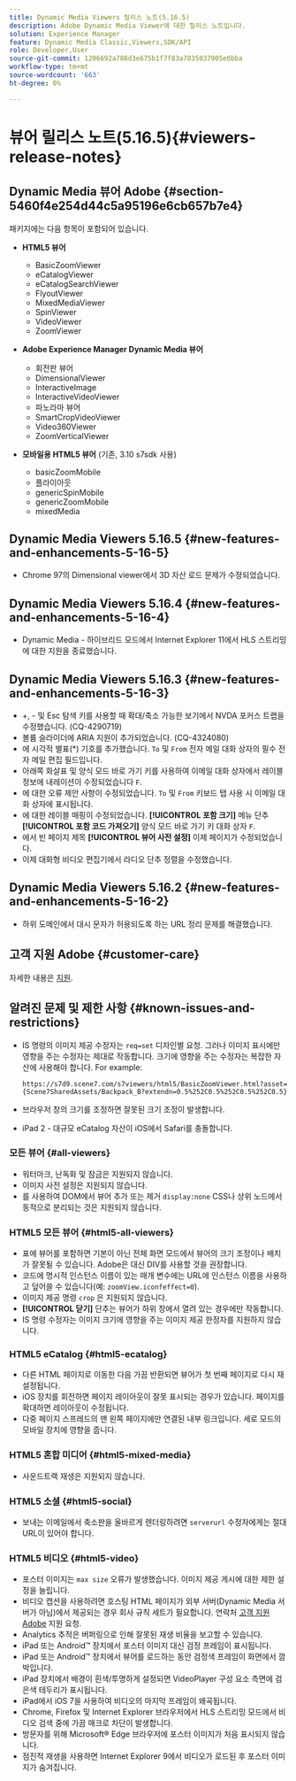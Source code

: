 ```yaml
---
title: Dynamic Media Viewers 릴리스 노트(5.16.5)
description: Adobe Dynamic Media Viewer에 대한 릴리스 노트입니다.
solution: Experience Manager
feature: Dynamic Media Classic,Viewers,SDK/API
role: Developer,User
source-git-commit: 1206692a788d3e675b1f7f83a7835037905e0bba
workflow-type: tm+mt
source-wordcount: '663'
ht-degree: 0%

---
```


# 뷰어 릴리스 노트(5.16.5){#viewers-release-notes}

<!-- Updated March 03, 2022 for the 5.16.5 release. Contact is Deepa Gupta-->

<!-- hide: yes
hidefromtoc: yes-->

<!-- robots: noindex
googlebot: noindex -->

## Dynamic Media 뷰어 Adobe {#section-5460f4e254d44c5a95196e6cb657b7e4}

패키지에는 다음 항목이 포함되어 있습니다.

* **HTML5 뷰어**

   * BasicZoomViewer
   * eCatalogViewer
   * eCatalogSearchViewer
   * FlyoutViewer
   * MixedMediaViewer
   * SpinViewer
   * VideoViewer
   * ZoomViewer

* **Adobe Experience Manager Dynamic Media 뷰어**

   * 회전판 뷰어
   * DimensionalViewer
   * InteractiveImage
   * InteractiveVideoViewer
   * 파노라마 뷰어
   * SmartCropVideoViewer
   * Video360Viewer
   * ZoomVerticalViewer

* **모바일용 HTML5 뷰어** (기존, 3.10 s7sdk 사용)

   * basicZoomMobile
   * 플라이아웃
   * genericSpinMobile
   * genericZoomMobile
   * mixedMedia


## Dynamic Media Viewers 5.16.5 {#new-features-and-enhancements-5-16-5}

* Chrome 97의 Dimensional viewer에서 3D 자산 로드 문제가 수정되었습니다.

## Dynamic Media Viewers 5.16.4 {#new-features-and-enhancements-5-16-4}

* Dynamic Media - 하이브리드 모드에서 Internet Explorer 11에서 HLS 스트리밍에 대한 지원을 종료했습니다.

## Dynamic Media Viewers 5.16.3 {#new-features-and-enhancements-5-16-3}

* +, - 및 Esc 탐색 키를 사용할 때 확대/축소 가능한 보기에서 NVDA 포커스 트랩을 수정했습니다. (CQ-4290719)
* 볼륨 슬라이더에 ARIA 지원이 추가되었습니다. (CQ-4324080)
* 에 시각적 별표(*) 기호를 추가했습니다. `To` 및 `From` 전자 메일 대화 상자의 필수 전자 메일 편집 필드입니다. <!-- (CQ-4290935) -->
* 아래쪽 화살표 및 양식 모드 바로 가기 키를 사용하여 이메일 대화 상자에서 레이블 정보에 내레이션이 수정되었습니다 `F`. <!-- (CQ-4290934) -->
* 에 대한 오류 제안 사항이 수정되었습니다. `To` 및 `From` 키보드 탭 사용 시 이메일 대화 상자에 표시됩니다. <!-- (CQ-4290930) -->
* 에 대한 레이블 매핑이 수정되었습니다. **[!UICONTROL 포함 크기]** 메뉴 단추 **[!UICONTROL 포함 코드 가져오기]** 양식 모드 바로 가기 키 대화 상자 `F`. <!-- (CQ-4290929) -->
* 에서 빈 페이지 제목 **[!UICONTROL 뷰어 사전 설정]** 이제 페이지가 수정되었습니다. <!-- (CQ-4290936) -->
* 이제 대화형 비디오 편집기에서 라디오 단추 정렬을 수정했습니다. <!-- (CQ-4330159) -->

## Dynamic Media Viewers 5.16.2 {#new-features-and-enhancements-5-16-2}

* 하위 도메인에서 대시 문자가 허용되도록 하는 URL 정리 문제를 해결했습니다. <!-- (CQ-4327691) -->

## 고객 지원 Adobe {#customer-care}

자세한 내용은 [지원](https://experienceleague.adobe.com/docs/dynamic-media-classic/using/intro/support.html#intro).

## 알려진 문제 및 제한 사항 {#known-issues-and-restrictions}

* IS 명령의 이미지 제공 수정자는 `req=set` 디자인별 요청. 그러나 이미지 표시에만 영향을 주는 수정자는 제대로 작동합니다. 크기에 영향을 주는 수정자는 복잡한 자산에 사용해야 합니다. For example:

   `https://s7d9.scene7.com/s7viewers/html5/BasicZoomViewer.html?asset= {Scene7SharedAssets/Backpack_B?extendn=0.5%252C0.5%252C0.5%252C0.5}`

* 브라우저 창의 크기를 조정하면 잘못된 크기 조정이 발생합니다.
* iPad 2 - 대규모 eCatalog 자산이 iOS에서 Safari를 충돌합니다.

### 모든 뷰어 {#all-viewers}

* 워터마크, 난독화 및 잠금은 지원되지 않습니다.
* 이미지 사전 설정은 지원되지 않습니다.
* 를 사용하여 DOM에서 뷰어 추가 또는 제거 `display:none` CSS나 상위 노드에서 동적으로 분리되는 것은 지원되지 않습니다.

### HTML5 모든 뷰어 {#html5-all-viewers}

* 표에 뷰어를 포함하면 기본이 아닌 전체 화면 모드에서 뷰어의 크기 조정이나 배치가 잘못될 수 있습니다. Adobe은 대신 DIV를 사용할 것을 권장합니다.
* 코드에 명시적 인스턴스 이름이 있는 매개 변수에는 URL에 인스턴스 이름을 사용하고 덮어쓸 수 있습니다(예: `zoomView.iconfeffect=0`).
* 이미지 제공 명령 `crop` 은 지원되지 않습니다.
* **[!UICONTROL 닫기]** 단추는 뷰어가 하위 창에서 열려 있는 경우에만 작동합니다.
* IS 명령 수정자는 이미지 크기에 영향을 주는 이미지 제공 한정자를 지원하지 않습니다.

### HTML5 eCatalog {#html5-ecatalog}

* 다른 HTML 페이지로 이동한 다음 가끔 반환되면 뷰어가 첫 번째 페이지로 다시 재설정됩니다.
* iOS 장치를 회전하면 페이지 레이아웃이 잘못 표시되는 경우가 있습니다. 페이지를 확대하면 레이아웃이 수정됩니다.
* 다중 페이지 스프레드의 맨 왼쪽 페이지에만 연결된 내부 링크입니다. 세로 모드의 모바일 장치에 영향을 줍니다.

### HTML5 혼합 미디어 {#html5-mixed-media}

* 사운드트랙 재생은 지원되지 않습니다.

### HTML5 소셜 {#html5-social}

* 보내는 이메일에서 축소판을 올바르게 렌더링하려면 `serverurl` 수정자에게는 절대 URL이 있어야 합니다.

### HTML5 비디오 {#html5-video}

* 포스터 이미지는 `max size` 오류가 발생했습니다. 이미지 제공 게시에 대한 제한 설정을 늘립니다.
* 비디오 캡션을 사용하려면 호스팅 HTML 페이지가 외부 서버(Dynamic Media 서버가 아님)에서 제공되는 경우 회사 규칙 세트가 필요합니다. 연락처 [고객 지원 Adobe](https://experienceleague.adobe.com/docs/dynamic-media-classic/using/intro/support.html#intro) 지원 요청.
* Analytics 추적은 버퍼링으로 인해 잘못된 재생 비율을 보고할 수 있습니다.
* iPad 또는 Android™ 장치에서 포스터 이미지 대신 검정 프레임이 표시됩니다.
* iPad 또는 Android™ 장치에서 뷰어를 로드하는 동안 검정색 프레임이 화면에서 깜박입니다.
* iPad 장치에서 배경이 흰색/투명하게 설정되면 VideoPlayer 구성 요소 측면에 검은색 테두리가 표시됩니다.
* iPad에서 iOS 7을 사용하여 비디오의 마지막 프레임이 왜곡됩니다.
* Chrome, Firefox 및 Internet Explorer 브라우저에서 HLS 스트리밍 모드에서 비디오 검색 중에 가끔 매크로 차단이 발생합니다.
* 방문자를 위해 Microsoft® Edge 브라우저에 포스터 이미지가 처음 표시되지 않습니다.
* 점진적 재생을 사용하면 Internet Explorer 9에서 비디오가 로드된 후 포스터 이미지가 숨겨집니다.
